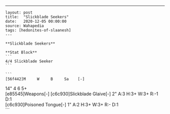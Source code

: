 ---
    layout: post
    title:  "Slickblade Seekers"
    date:   2020-12-05 00:00:00
    source: Wahapedia
    tags: [hedonites-of-slaanesh]
    ---
    
    **Slickblade Seekers**
    
    **Stat Block**
    ```
    4/4 Slickblade Seeker
    ```
    
    ```
    [56f442]M     W     B     Sa    [-]
14"   4     6     5+    
[e85545]Weapons[-]
[c6c930]Slickblade Glaive[-]
2"     A:3    H:3+   W:3+   R:-1   D:1   
[c6c930]Poisoned Tongue[-]
1"     A:2    H:3+   W:3+   R:-    D:1   
    ```
    
    
    